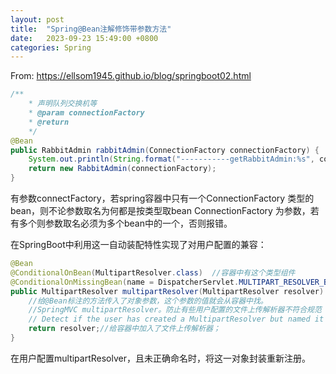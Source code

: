 ```yaml
---
layout: post
title:  "Spring@Bean注解修饰带参数方法"
date:   2023-09-23 15:49:00 +0800
categories: Spring
---
```


From: https://ellsom1945.github.io/blog/springboot02.html

```Java
/**
    * 声明队列交换机等
    * @param connectionFactory
    * @return
    */
@Bean
public RabbitAdmin rabbitAdmin(ConnectionFactory connectionFactory) {
    System.out.println(String.format("-----------getRabbitAdmin:%s", connectionFactory.hashCode()));
    return new RabbitAdmin(connectionFactory);
}
```

有参数connectFactory，若spring容器中只有一个ConnectionFactory 类型的bean，则不论参数取名为何都是按类型取bean ConnectionFactory 为参数，若有多个则参数取名必须为多个bean中的一个，否则报错。

在SpringBoot中利用这一自动装配特性实现了对用户配置的兼容：

```Java
@Bean
@ConditionalOnBean(MultipartResolver.class)  //容器中有这个类型组件
@ConditionalOnMissingBean(name = DispatcherServlet.MULTIPART_RESOLVER_BEAN_NAME) //容器中没有这个名字 multipartResolver 的组件
public MultipartResolver multipartResolver(MultipartResolver resolver) {
	//给@Bean标注的方法传入了对象参数，这个参数的值就会从容器中找。
	//SpringMVC multipartResolver。防止有些用户配置的文件上传解析器不符合规范
	// Detect if the user has created a MultipartResolver but named it incorrectly
	return resolver;//给容器中加入了文件上传解析器；
}
```

在用户配置multipartResolver，且未正确命名时，将这一对象封装重新注册。